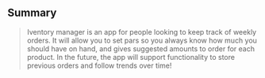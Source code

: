 ## Summary ##
  > Iventory manager is an app for people looking to keep track of weekly orders. It will allow you to set pars so you always know how much you should have on hand, and gives suggested amounts to order for each product. In the future, the app will support functionality to store previous orders and follow trends over time!
